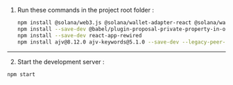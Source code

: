 1. Run these commands in the project root folder :

   ```bash
   npm install @solana/web3.js @solana/wallet-adapter-react @solana/wallet-adapter-wallets @solana/wallet-adapter-react-ui @solana/wallet-adapter-solflare borsh buffer
   npm install --save-dev @babel/plugin-proposal-private-property-in-object buffer process stream-browserify
   npm install --save-dev react-app-rewired
   npm install ajv@8.12.0 ajv-keywords@5.1.0 --save-dev --legacy-peer-deps
   ```

---
2.  Start the development server :

   ```bash
   npm start
   ```
